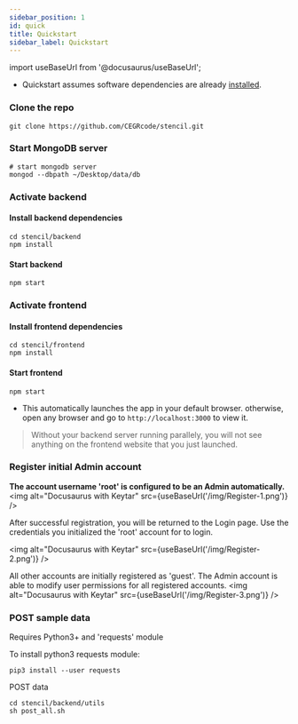 ```yaml
---
sidebar_position: 1
id: quick
title: Quickstart
sidebar_label: Quickstart
---
```


import useBaseUrl from '@docusaurus/useBaseUrl';

- Quickstart assumes software dependencies are already [installed](install.md).

### Clone the repo

```
git clone https://github.com/CEGRcode/stencil.git
```

### Start MongoDB server

```
# start mongodb server
mongod --dbpath ~/Desktop/data/db
```

### Activate backend

#### Install backend dependencies

```
cd stencil/backend
npm install
```

#### Start backend

```
npm start
```

### Activate frontend

#### Install frontend dependencies
```
cd stencil/frontend
npm install
```

#### Start frontend

```
npm start
```

- This automatically launches the app in your default browser. otherwise, open any browser and go to `http://localhost:3000` to view it.

> Without your backend server running parallely, you will not see anything on the frontend website that you just launched.


### Register initial Admin account
**The account username 'root' is configured to be an Admin automatically.**
<img alt="Docusaurus with Keytar" src={useBaseUrl('/img/Register-1.png')} />

After successful registration, you will be returned to the Login page. Use the credentials you initialized the 'root' account for to login.

<img alt="Docusaurus with Keytar" src={useBaseUrl('/img/Register-2.png')} />

All other accounts are initially registered as 'guest'. The Admin account is able to modify user permissions for all registered accounts.
<img alt="Docusaurus with Keytar" src={useBaseUrl('/img/Register-3.png')} />


### POST sample data
Requires Python3+ and 'requests' module

To install python3 requests module:
```
pip3 install --user requests
```

POST data
```
cd stencil/backend/utils
sh post_all.sh
```
